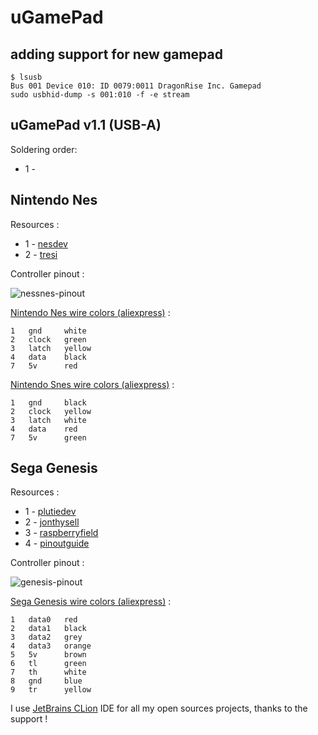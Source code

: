 # uGamePad

## adding support for new gamepad
```
$ lsusb 
Bus 001 Device 010: ID 0079:0011 DragonRise Inc. Gamepad
sudo usbhid-dump -s 001:010 -f -e stream
```

## uGamePad v1.1 (USB-A)
Soldering order:
* 1 - 


## Nintendo Nes

Resources :
* 1 - [nesdev](https://www.nesdev.org/wiki/Controller_port_pinout)
* 2 - [tresi](https://tresi.github.io/nes/)

Controller pinout :

![nessnes-pinout](https://www.igorkromin.net/fp-content/images/snestones/NesSnesPinout.png)

[Nintendo Nes wire colors (aliexpress)](https://fr.aliexpress.com/item/33011370991.html?spm=a2g0o.order_list.order_list_main.6.6bf65e5bZjQmvi&gatewayAdapt=glo2fra) :
```
1   gnd     white
2   clock   green
3   latch   yellow
4   data    black
7   5v      red

```

[Nintendo Snes wire colors (aliexpress)](https://fr.aliexpress.com/item/33011370991.html?spm=a2g0o.order_list.order_list_main.6.6bf65e5bZjQmvi&gatewayAdapt=glo2fra) :
```
1   gnd     black 
2   clock   yellow
3   latch   white
4   data    red
7   5v      green

```

## Sega Genesis

Resources : 
* 1 - [plutiedev](https://plutiedev.com/io-pinout#md-port)
* 2 - [jonthysell](https://github.com/jonthysell/SegaController/wiki/How-To-Read-Sega-Controllers)
* 3 - [raspberryfield](https://www.raspberryfield.life/2019/02/15/sega-mega-drive-genesis-3-button-abc-controller/)
* 4 - [pinoutguide](https://pinoutguide.com/Game/genesiscontroller_pinout.shtml)

Controller pinout :

![genesis-pinout](https://plutiedev.com/img/md-port-pinout.png)

[Sega Genesis wire colors (aliexpress)](https://fr.aliexpress.com/item/1005002864827866.html?spm=a2g0o.order_detail.order_detail_item.13.22277d56hgr2Fe&gatewayAdapt=glo2fra) :
```
1   data0   red
2   data1   black
3   data2   grey
4   data3   orange
5   5v      brown
6   tl      green
7   th      white
8   gnd     blue
9   tr      yellow
```

I use [JetBrains CLion](https://www.jetbrains.com/clion/) IDE for all my open sources projects, thanks to the support !
